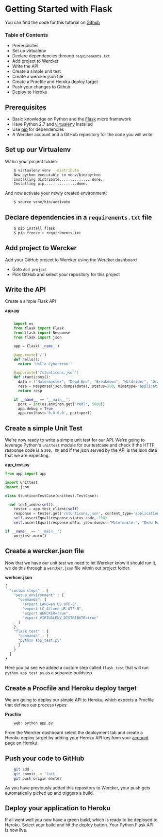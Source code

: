 # Getting Started with Flask

You can find the code for this tutorial on [Github](https://github.com/mies/wercker-flask-api)

### Table of Contents
* Prerequisites
* Set up virtualenv
* Declare dependencies through `requirements.txt`
* Add project to Wercker
* Write the API
* Create a simple unit test
* Create a wercker.json file
* Create a Procfile and Heroku deploy target
* Push your changes to Github
* Deploy to Heroku

## Prerequisites
* Basic knowledge on Python and the [Flask](http://flask.pocoo.org) micro framework
* Have Python 2.7 and [virtualenv](http://pypi.python.org/pypi/virtualenv) installed
* Use [pip](http://pypi.python.org/pypi/pip) for dependencies
* A Wercker account and a GitHub repository for the code you will write

## Set up our Virtualenv

Within your project folder:

``` bash
	$ virtualenv venv --distribute
	New python executable in venv/bin/python
	Installing distribute...............done.
	Installing pip...............done.
```

And now activate your newly created environment:

``` bash
	$ source venv/bin/activate
```
## Declare dependencies in a `requirements.txt` file

``` bash
	$ pip install flask
	$ pip freeze > requirements.txt
```

## Add project to Wercker
Add your GitHub project to Wercker using the Wercker dashboard
* Goto `Add project`
* Pick GitHub and select your repository for this project

## Write the API

Create a simple Flask API

**app.py**

```python

	import os
	from flask import Flask
	from flask import Response
	from flask import json

	app = Flask(__name__)

	@app.route('/')
	def hello():
	  return 'Hello Cybertron!'

	@app.route('/stunticons.json')
	def stunticons():
	  data = ["Motormaster", "Dead End", "Breakdown", "Wildrider", "Drag Strip"]
	  resp = Response(json.dumps(data), status=200, mimetype='application/json')
	  return resp

	if __name__ == '__main__':
	  port = int(os.environ.get('PORT', 5000))
	  app.debug = True
	  app.run(host='0.0.0.0', port=port)
```

## Create a simple Unit Test

We're now ready to write a simple unit test for our API. We're going to leverage Python's `unittest` module for our testcase and check if the HTTP response code is a `200, OK` and if the json served by the API is the json data that we are expecting.

**app_test.py**

``` python
from app import app

import unittest
import json

class StunticonTestCase(unittest.TestCase):

  def test_index(self):
    tester = app.test_client(self)
    response = tester.get('/stunticons.json', content_type='application/json')
    self.assertEqual(response.status_code, 200)
    self.assertEqual(response.data, json.dumps(["Motormaster", "Dead End", "Breakdown", "Wildrider", "Drag Strip"]))

if __name__ == '__main__':
    unittest.main()
```

## Create a wercker.json file

Now that we have our unit test we need to let Wercker know it should run it, we do this through a `wercker.json` file within out project folder.

**werkcer.json**

``` javascript
{
  "custom steps" : {
    "setup_environment" : {
      "commands": [
        "export LANG=en_US.UTF-8",
        "export LC_ALL=en_US.UTF-8",
        "export WERCKER=true",
        "export VIRTUALENV_DISTRIBUTE=true"
      ]
    },
    "flask_test" : {
      "commands" : [
      "python app_test.py"
      ]
    }
  }
}
```

Here you ca see we added a custom step called `flask_test` that will run `python app_test.py` as a separate buildstep.

## Create a Procfile and Heroku deploy target

We are going to deploy our simple API to Heroku, which expects a Procfile that defines our process types:

**Procfile**

``` bash
	web: python app.py
```

From the Wercker dashboard select the deployment tab and create a Heroku deploy target by adding your Heroku API key.from your [account page on Heroku](https://dashboard.heroku.com/account)

## Push your code to GitHub

``` bash
	git add .
	git commit -m 'init'
	git push origin master
```

As you have previously added this repository to Wercker, your push gets automatically picked up and triggers a build.

## Deploy your application to Heroku

If all went well you now have a green build, which is ready to be deployed to Heroku.
Select your build and hit the deploy button. Your Python Flask API is now live.